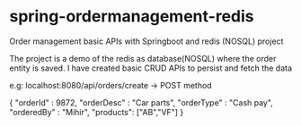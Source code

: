 # spring-ordermanagement-redis
Order management basic APIs with Springboot and redis (NOSQL) project

The project is a demo of the redis as database(NOSQL) where the order entity is saved. I have created basic CRUD APIs to persist and fetch the data

e.g: localhost:8080/api/orders/create -> POST method

{
    "orderId" : 9872,
    "orderDesc" : "Car parts",
    "orderType" : "Cash pay",
    "orderedBy" : "Mihir",
    "products": ["AB","VF"]
}


